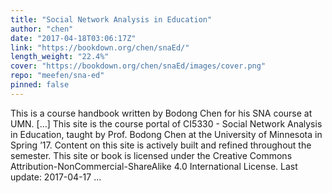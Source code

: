 ```yaml
---
title: "Social Network Analysis in Education"
author: "chen"
date: "2017-04-18T03:06:17Z"
link: "https://bookdown.org/chen/snaEd/"
length_weight: "22.4%"
cover: "https://bookdown.org/chen/snaEd/images/cover.png"
repo: "meefen/sna-ed"
pinned: false
---
```


This is a course handbook written by Bodong Chen for his SNA course at UMN. [...] This site is the course portal of CI5330 - Social Network Analysis in Education, taught by Prof. Bodong Chen at the University of Minnesota in Spring ’17. Content on this site is actively built and refined throughout the semester. This site or book is licensed under the Creative Commons Attribution-NonCommercial-ShareAlike 4.0 International License. Last update: 2017-04-17  ...

